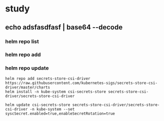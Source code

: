 # study

## echo adsfasdfasf | base64 --decode   

### helm repo list

### helm repo add 

### helm repo update 

```
helm repo add secrets-store-csi-driver https://raw.githubusercontent.com/kubernetes-sigs/secrets-store-csi-driver/master/charts
helm install -n kube-system csi-secrets-store secrets-store-csi-driver/secrets-store-csi-driver

helm update csi-secrets-store secrets-store-csi-driver/secrets-store-csi-driver -n kube-system --set syscSecret.enabled=true,enableSecretRotation=true
```
